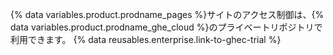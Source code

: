 {% data variables.product.prodname_pages %}サイトのアクセス制御は、{% data variables.product.prodname_ghe_cloud %}のプライベートリポジトリで利用できます。 {% data reusables.enterprise.link-to-ghec-trial %}
